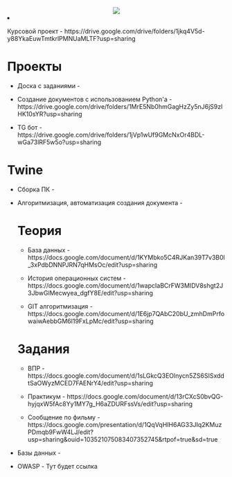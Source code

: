 <div id="header" align="center">
  <img src="https://github.com/public/moarcats/blob/master/cats/0p5Tk.gif"/>
</div>

<li>
<p dir="auto">Курсовой проект - https://drive.google.com/drive/folders/1jkq4V5d-y88YkaEuwTmtkrlPMNUaMLTF?usp=sharing</p>
</li>
<h1 tabindex="-1" class="heading-element" dir="auto">Проекты</h1>
<ul dir="auto">
<li>
<p dir="auto">Доска с заданиями - </p>
</li>
<li>
<p dir="auto">Создание документов с использованием Python'а - https://drive.google.com/drive/folders/1MrE5Nb0hmGagHzZy5nJ6jS9zlHK10sYR?usp=sharing</p>
</li>
<li>
<p dir="auto">TG бот - https://drive.google.com/drive/folders/1jVp1wUf9GMcNxOr4BDL-wGa73lRF5w5o?usp=sharing </p>
</li>
</ul>

<h1 tabindex="-1" class="heading-element" dir="auto">Twine</h1>
<ul dir="auto">
<li>
<p dir="auto">Сборка ПК - </p>
</li>
<li>
<p dir="auto">Алгоритмизация, автоматизация создания документа - </p>
</li>

<h1 tabindex="-1" class="heading-element" dir="auto">Теория</h1>
<ul dir="auto">
<li>
<p dir="auto">База данных - https://docs.google.com/document/d/1KYMbko5C4RJKan39T7v3B0l_3xPdbDNNPJRN7qHMsOc/edit?usp=sharing </p>
</li>
<li>
<p dir="auto">История операционных систем - https://docs.google.com/document/d/1wapcIaBCrFW3MIDV8shgt2J3JbwGlMecwyea_dgfY8E/edit?usp=sharing </p>
</li>
<li>
<p dir="auto">GIT алгоритмизация - https://docs.google.com/document/d/1E6jp7QAbC20bU_zmhDmPrfowaiwAebbGM6l19FxLpMc/edit?usp=sharing</p>
</li>
</ul>

<h1 tabindex="-1" class="heading-element" dir="auto">Задания</h1>
<ul dir="auto">
<li>
<p dir="auto">ВПР - https://docs.google.com/document/d/1sLGkcQ3EOlnycn5ZS6SISxddtSaOWyzMCED7FAENrY4/edit?usp=sharing </p>
</li>
<li>
<p dir="auto">Практикум - https://docs.google.com/document/d/13rCXcS0bvQG-hyjqxW5fAc8Yy1MY7g_H6aZDURFssVs/edit?usp=sharing </p>
<li>
<p dir="auto">Сообщение по фильму - https://docs.google.com/presentation/d/1QqVqHIH6AG33JIq2KMuzPDmqb9FwW4LJ/edit?usp=sharing&ouid=103521075083407352745&rtpof=true&sd=true </p>
</li>
</ul>
<li>
<p dir="auto">Базы данных - </p>
</li>
<li>
<p dir="auto">OWASP - Тут будет ссылка</p>
</li>
</ul>
